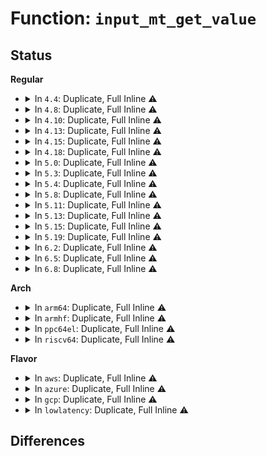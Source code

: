 # Function: <code>input_mt_get_value</code>

## Status
<b>Regular</b>
<ul>
<li>
<details>
<summary>In <code>4.4</code>: Duplicate, Full Inline ⚠️</summary>

**Collision:** Static Duplication

**Inline:** Full

**Transformation:** False

**Instances:**

```
In drivers/input/input-mt.c (ffffffff8166a492)
Location: include/linux/input/mt.h:62
Inline: True
Inline callers:
  - drivers/input/input-mt.c:input_mt_assign_slots
  - drivers/input/input-mt.c:input_mt_assign_slots
  - drivers/input/input-mt.c:input_mt_report_pointer_emulation
  - drivers/input/input-mt.c:input_mt_report_pointer_emulation
```
```
In drivers/input/evdev.c (ffffffff8166e4c2)
Location: include/linux/input/mt.h:62
Inline: True
Inline callers:
  - drivers/input/evdev.c:evdev_do_ioctl
```
</details>
</li>
<li>
<details>
<summary>In <code>4.8</code>: Duplicate, Full Inline ⚠️</summary>

**Collision:** Static Duplication

**Inline:** Full

**Transformation:** False

**Instances:**

```
In drivers/input/input-mt.c (ffffffff816ca741)
Location: include/linux/input/mt.h:62
Inline: True
Inline callers:
  - drivers/input/input-mt.c:input_mt_assign_slots
  - drivers/input/input-mt.c:input_mt_assign_slots
  - drivers/input/input-mt.c:input_mt_report_pointer_emulation
  - drivers/input/input-mt.c:input_mt_report_pointer_emulation
```
```
In drivers/input/evdev.c (ffffffff816cea40)
Location: include/linux/input/mt.h:62
Inline: True
Inline callers:
  - drivers/input/evdev.c:evdev_do_ioctl
```
</details>
</li>
<li>
<details>
<summary>In <code>4.10</code>: Duplicate, Full Inline ⚠️</summary>

**Collision:** Static Duplication

**Inline:** Full

**Transformation:** False

**Instances:**

```
In drivers/input/input-mt.c (ffffffff816f8701)
Location: include/linux/input/mt.h:62
Inline: True
Inline callers:
  - drivers/input/input-mt.c:input_mt_assign_slots
  - drivers/input/input-mt.c:input_mt_assign_slots
  - drivers/input/input-mt.c:input_mt_report_pointer_emulation
  - drivers/input/input-mt.c:input_mt_report_pointer_emulation
```
```
In drivers/input/evdev.c (ffffffff816fc710)
Location: include/linux/input/mt.h:62
Inline: True
Inline callers:
  - drivers/input/evdev.c:evdev_do_ioctl
```
</details>
</li>
<li>
<details>
<summary>In <code>4.13</code>: Duplicate, Full Inline ⚠️</summary>

**Collision:** Static Duplication

**Inline:** Full

**Transformation:** False

**Instances:**

```
In drivers/input/input-mt.c (ffffffff8170e23a)
Location: include/linux/input/mt.h:62
Inline: True
Inline callers:
  - drivers/input/input-mt.c:input_mt_assign_slots
  - drivers/input/input-mt.c:input_mt_assign_slots
  - drivers/input/input-mt.c:input_mt_report_pointer_emulation
  - drivers/input/input-mt.c:input_mt_report_pointer_emulation
```
```
In drivers/input/evdev.c (0)
Location: include/linux/input/mt.h:62
Inline: True
```
</details>
</li>
<li>
<details>
<summary>In <code>4.15</code>: Duplicate, Full Inline ⚠️</summary>

**Collision:** Static Duplication

**Inline:** Full

**Transformation:** False

**Instances:**

```
In drivers/input/input-mt.c (ffffffff8177f46a)
Location: include/linux/input/mt.h:62
Inline: True
Inline callers:
  - drivers/input/input-mt.c:input_mt_assign_slots
  - drivers/input/input-mt.c:input_mt_assign_slots
  - drivers/input/input-mt.c:input_mt_report_pointer_emulation
  - drivers/input/input-mt.c:input_mt_report_pointer_emulation
```
```
In drivers/input/evdev.c (0)
Location: include/linux/input/mt.h:62
Inline: True
```
</details>
</li>
<li>
<details>
<summary>In <code>4.18</code>: Duplicate, Full Inline ⚠️</summary>

**Collision:** Static Duplication

**Inline:** Full

**Transformation:** False

**Instances:**

```
In drivers/input/input-mt.c (ffffffff817c057a)
Location: include/linux/input/mt.h:62
Inline: True
Inline callers:
  - drivers/input/input-mt.c:input_mt_assign_slots
  - drivers/input/input-mt.c:input_mt_assign_slots
  - drivers/input/input-mt.c:input_mt_report_pointer_emulation
  - drivers/input/input-mt.c:input_mt_report_pointer_emulation
  - drivers/input/input-mt.c:input_mt_report_pointer_emulation
  - drivers/input/input-mt.c:input_mt_report_pointer_emulation
```
```
In drivers/input/evdev.c (ffffffff817c499d)
Location: include/linux/input/mt.h:62
Inline: True
Inline callers:
  - drivers/input/evdev.c:evdev_do_ioctl
```
</details>
</li>
<li>
<details>
<summary>In <code>5.0</code>: Duplicate, Full Inline ⚠️</summary>

**Collision:** Static Duplication

**Inline:** Full

**Transformation:** False

**Instances:**

```
In drivers/input/input-mt.c (ffffffff817e7a6a)
Location: include/linux/input/mt.h:62
Inline: True
Inline callers:
  - drivers/input/input-mt.c:input_mt_assign_slots
  - drivers/input/input-mt.c:input_mt_assign_slots
  - drivers/input/input-mt.c:input_mt_report_pointer_emulation
  - drivers/input/input-mt.c:input_mt_report_pointer_emulation
  - drivers/input/input-mt.c:input_mt_report_pointer_emulation
  - drivers/input/input-mt.c:input_mt_report_pointer_emulation
```
```
In drivers/input/evdev.c (ffffffff817ebf17)
Location: include/linux/input/mt.h:62
Inline: True
Inline callers:
  - drivers/input/evdev.c:evdev_do_ioctl
```
</details>
</li>
<li>
<details>
<summary>In <code>5.3</code>: Duplicate, Full Inline ⚠️</summary>

**Collision:** Static Duplication

**Inline:** Full

**Transformation:** False

**Instances:**

```
In drivers/input/input-mt.c (ffffffff818285ab)
Location: include/linux/input/mt.h:59
Inline: True
Inline callers:
  - drivers/input/input-mt.c:input_mt_assign_slots
  - drivers/input/input-mt.c:input_mt_assign_slots
  - drivers/input/input-mt.c:input_mt_report_pointer_emulation
  - drivers/input/input-mt.c:input_mt_report_pointer_emulation
  - drivers/input/input-mt.c:input_mt_report_pointer_emulation
  - drivers/input/input-mt.c:input_mt_report_pointer_emulation
```
```
In drivers/input/evdev.c (ffffffff8182cd02)
Location: include/linux/input/mt.h:59
Inline: True
Inline callers:
  - drivers/input/evdev.c:evdev_do_ioctl
```
</details>
</li>
<li>
<details>
<summary>In <code>5.4</code>: Duplicate, Full Inline ⚠️</summary>

**Collision:** Static Duplication

**Inline:** Full

**Transformation:** False

**Instances:**

```
In drivers/input/input-mt.c (ffffffff81859b1b)
Location: include/linux/input/mt.h:59
Inline: True
Inline callers:
  - drivers/input/input-mt.c:input_mt_assign_slots
  - drivers/input/input-mt.c:input_mt_assign_slots
  - drivers/input/input-mt.c:input_mt_report_pointer_emulation
  - drivers/input/input-mt.c:input_mt_report_pointer_emulation
  - drivers/input/input-mt.c:input_mt_report_pointer_emulation
  - drivers/input/input-mt.c:input_mt_report_pointer_emulation
```
```
In drivers/input/evdev.c (ffffffff8185e421)
Location: include/linux/input/mt.h:59
Inline: True
Inline callers:
  - drivers/input/evdev.c:evdev_do_ioctl
```
</details>
</li>
<li>
<details>
<summary>In <code>5.8</code>: Duplicate, Full Inline ⚠️</summary>

**Collision:** Static Duplication

**Inline:** Full

**Transformation:** False

**Instances:**

```
In drivers/input/input-mt.c (ffffffff8192c9cc)
Location: include/linux/input/mt.h:59
Inline: True
Inline callers:
  - drivers/input/input-mt.c:input_mt_get_slot_by_key
  - drivers/input/input-mt.c:input_mt_get_slot_by_key
  - drivers/input/input-mt.c:input_mt_assign_slots
  - drivers/input/input-mt.c:input_mt_assign_slots
  - drivers/input/input-mt.c:input_mt_assign_slots
  - drivers/input/input-mt.c:input_mt_set_slots
  - drivers/input/input-mt.c:input_mt_set_slots
  - drivers/input/input-mt.c:input_mt_report_pointer_emulation
  - drivers/input/input-mt.c:input_mt_report_pointer_emulation
  - drivers/input/input-mt.c:input_mt_report_pointer_emulation
  - drivers/input/input-mt.c:input_mt_report_pointer_emulation
  - drivers/input/input-mt.c:input_mt_report_slot_state
```
```
In drivers/input/evdev.c (ffffffff81930e2d)
Location: include/linux/input/mt.h:59
Inline: True
Inline callers:
  - drivers/input/evdev.c:evdev_do_ioctl
```
</details>
</li>
<li>
<details>
<summary>In <code>5.11</code>: Duplicate, Full Inline ⚠️</summary>

**Collision:** Static Duplication

**Inline:** Full

**Transformation:** False

**Instances:**

```
In drivers/input/input-mt.c (ffffffff81933ebc)
Location: include/linux/input/mt.h:59
Inline: True
Inline callers:
  - drivers/input/input-mt.c:input_mt_get_slot_by_key
  - drivers/input/input-mt.c:input_mt_get_slot_by_key
  - drivers/input/input-mt.c:input_mt_assign_slots
  - drivers/input/input-mt.c:input_mt_assign_slots
  - drivers/input/input-mt.c:input_mt_assign_slots
  - drivers/input/input-mt.c:input_mt_set_slots
  - drivers/input/input-mt.c:input_mt_set_slots
  - drivers/input/input-mt.c:input_mt_report_pointer_emulation
  - drivers/input/input-mt.c:input_mt_report_pointer_emulation
  - drivers/input/input-mt.c:input_mt_report_pointer_emulation
  - drivers/input/input-mt.c:input_mt_report_pointer_emulation
  - drivers/input/input-mt.c:input_mt_report_slot_state
```
```
In drivers/input/evdev.c (ffffffff819383b6)
Location: include/linux/input/mt.h:59
Inline: True
Inline callers:
  - drivers/input/evdev.c:evdev_do_ioctl
```
</details>
</li>
<li>
<details>
<summary>In <code>5.13</code>: Duplicate, Full Inline ⚠️</summary>

**Collision:** Static Duplication

**Inline:** Full

**Transformation:** False

**Instances:**

```
In drivers/input/input-mt.c (ffffffff819171ec)
Location: include/linux/input/mt.h:59
Inline: True
Inline callers:
  - drivers/input/input-mt.c:input_mt_get_slot_by_key
  - drivers/input/input-mt.c:input_mt_get_slot_by_key
  - drivers/input/input-mt.c:input_mt_assign_slots
  - drivers/input/input-mt.c:input_mt_assign_slots
  - drivers/input/input-mt.c:input_mt_assign_slots
  - drivers/input/input-mt.c:input_mt_assign_slots
  - drivers/input/input-mt.c:input_mt_assign_slots
  - drivers/input/input-mt.c:input_mt_report_pointer_emulation
  - drivers/input/input-mt.c:input_mt_report_pointer_emulation
  - drivers/input/input-mt.c:input_mt_report_pointer_emulation
  - drivers/input/input-mt.c:input_mt_report_pointer_emulation
  - drivers/input/input-mt.c:input_mt_report_slot_state
```
```
In drivers/input/evdev.c (ffffffff8191bc3b)
Location: include/linux/input/mt.h:59
Inline: True
Inline callers:
  - drivers/input/evdev.c:evdev_do_ioctl
```
</details>
</li>
<li>
<details>
<summary>In <code>5.15</code>: Duplicate, Full Inline ⚠️</summary>

**Collision:** Static Duplication

**Inline:** Full

**Transformation:** False

**Instances:**

```
In drivers/input/input-mt.c (ffffffff819b945c)
Location: include/linux/input/mt.h:59
Inline: True
Inline callers:
  - drivers/input/input-mt.c:input_mt_get_slot_by_key
  - drivers/input/input-mt.c:input_mt_get_slot_by_key
  - drivers/input/input-mt.c:input_mt_assign_slots
  - drivers/input/input-mt.c:input_mt_assign_slots
  - drivers/input/input-mt.c:input_mt_assign_slots
  - drivers/input/input-mt.c:input_mt_assign_slots
  - drivers/input/input-mt.c:input_mt_assign_slots
  - drivers/input/input-mt.c:input_mt_report_pointer_emulation
  - drivers/input/input-mt.c:input_mt_report_pointer_emulation
  - drivers/input/input-mt.c:input_mt_report_pointer_emulation
  - drivers/input/input-mt.c:input_mt_report_pointer_emulation
  - drivers/input/input-mt.c:input_mt_report_slot_state
```
```
In drivers/input/evdev.c (ffffffff819be16f)
Location: include/linux/input/mt.h:59
Inline: True
Inline callers:
  - drivers/input/evdev.c:evdev_do_ioctl
```
</details>
</li>
<li>
<details>
<summary>In <code>5.19</code>: Duplicate, Full Inline ⚠️</summary>

**Collision:** Static Duplication

**Inline:** Full

**Transformation:** False

**Instances:**

```
In drivers/input/input-mt.c (ffffffff81b18f9c)
Location: include/linux/input/mt.h:59
Inline: True
Inline callers:
  - drivers/input/input-mt.c:input_mt_get_slot_by_key
  - drivers/input/input-mt.c:input_mt_get_slot_by_key
  - drivers/input/input-mt.c:input_mt_assign_slots
  - drivers/input/input-mt.c:input_mt_assign_slots
  - drivers/input/input-mt.c:input_mt_assign_slots
  - drivers/input/input-mt.c:input_mt_assign_slots
  - drivers/input/input-mt.c:input_mt_assign_slots
  - drivers/input/input-mt.c:input_mt_report_pointer_emulation
  - drivers/input/input-mt.c:input_mt_report_pointer_emulation
  - drivers/input/input-mt.c:input_mt_report_pointer_emulation
  - drivers/input/input-mt.c:input_mt_report_pointer_emulation
  - drivers/input/input-mt.c:input_mt_report_slot_state
```
```
In drivers/input/evdev.c (ffffffff81b1e48b)
Location: include/linux/input/mt.h:59
Inline: True
Inline callers:
  - drivers/input/evdev.c:evdev_do_ioctl
```
</details>
</li>
<li>
<details>
<summary>In <code>6.2</code>: Duplicate, Full Inline ⚠️</summary>

**Collision:** Static Duplication

**Inline:** Full

**Transformation:** False

**Instances:**

```
In drivers/input/input-mt.c (ffffffff81caa8dc)
Location: include/linux/input/mt.h:59
Inline: True
Inline callers:
  - drivers/input/input-mt.c:input_mt_get_slot_by_key
  - drivers/input/input-mt.c:input_mt_get_slot_by_key
  - drivers/input/input-mt.c:input_mt_assign_slots
  - drivers/input/input-mt.c:input_mt_assign_slots
  - drivers/input/input-mt.c:input_mt_assign_slots
  - drivers/input/input-mt.c:input_mt_assign_slots
  - drivers/input/input-mt.c:input_mt_assign_slots
  - drivers/input/input-mt.c:__input_mt_drop_unused
  - drivers/input/input-mt.c:input_mt_report_pointer_emulation
  - drivers/input/input-mt.c:input_mt_report_pointer_emulation
  - drivers/input/input-mt.c:input_mt_report_pointer_emulation
  - drivers/input/input-mt.c:input_mt_report_pointer_emulation
  - drivers/input/input-mt.c:input_mt_report_slot_state
```
```
In drivers/input/evdev.c (ffffffff81cb0689)
Location: include/linux/input/mt.h:59
Inline: True
Inline callers:
  - drivers/input/evdev.c:evdev_do_ioctl
```
</details>
</li>
<li>
<details>
<summary>In <code>6.5</code>: Duplicate, Full Inline ⚠️</summary>

**Collision:** Static Duplication

**Inline:** Full

**Transformation:** False

**Instances:**

```
In drivers/input/input-mt.c (ffffffff81d11eba)
Location: include/linux/input/mt.h:59
Inline: True
Inline callers:
  - drivers/input/input-mt.c:input_mt_get_slot_by_key
  - drivers/input/input-mt.c:input_mt_get_slot_by_key
  - drivers/input/input-mt.c:input_mt_assign_slots
  - drivers/input/input-mt.c:input_mt_assign_slots
  - drivers/input/input-mt.c:input_mt_assign_slots
  - drivers/input/input-mt.c:input_mt_assign_slots
  - drivers/input/input-mt.c:input_mt_assign_slots
  - drivers/input/input-mt.c:__input_mt_drop_unused
  - drivers/input/input-mt.c:input_mt_report_pointer_emulation
  - drivers/input/input-mt.c:input_mt_report_pointer_emulation
  - drivers/input/input-mt.c:input_mt_report_pointer_emulation
  - drivers/input/input-mt.c:input_mt_report_pointer_emulation
  - drivers/input/input-mt.c:input_mt_report_slot_state
```
```
In drivers/input/evdev.c (ffffffff81d17c17)
Location: include/linux/input/mt.h:59
Inline: True
Inline callers:
  - drivers/input/evdev.c:evdev_do_ioctl
```
</details>
</li>
<li>
<details>
<summary>In <code>6.8</code>: Duplicate, Full Inline ⚠️</summary>

**Collision:** Static Duplication

**Inline:** Full

**Transformation:** False

**Instances:**

```
In drivers/input/input-mt.c (ffffffff81dc7aba)
Location: include/linux/input/mt.h:59
Inline: True
Inline callers:
  - drivers/input/input-mt.c:input_mt_get_slot_by_key
  - drivers/input/input-mt.c:input_mt_get_slot_by_key
  - drivers/input/input-mt.c:input_mt_assign_slots
  - drivers/input/input-mt.c:input_mt_assign_slots
  - drivers/input/input-mt.c:input_mt_assign_slots
  - drivers/input/input-mt.c:input_mt_assign_slots
  - drivers/input/input-mt.c:input_mt_assign_slots
  - drivers/input/input-mt.c:__input_mt_drop_unused
  - drivers/input/input-mt.c:input_mt_report_pointer_emulation
  - drivers/input/input-mt.c:input_mt_report_pointer_emulation
  - drivers/input/input-mt.c:input_mt_report_pointer_emulation
  - drivers/input/input-mt.c:input_mt_report_pointer_emulation
  - drivers/input/input-mt.c:input_mt_report_slot_state
```
```
In drivers/input/evdev.c (ffffffff81dcd8c7)
Location: include/linux/input/mt.h:59
Inline: True
Inline callers:
  - drivers/input/evdev.c:evdev_do_ioctl
```
</details>
</li>
</ul>
<b>Arch</b>
<ul>
<li>
<details>
<summary>In <code>arm64</code>: Duplicate, Full Inline ⚠️</summary>

**Collision:** Static Duplication

**Inline:** Full

**Transformation:** False

**Instances:**

```
In drivers/input/input-mt.c (ffff800010a99ab0)
Location: include/linux/input/mt.h:59
Inline: True
Inline callers:
  - drivers/input/input-mt.c:input_mt_assign_slots
  - drivers/input/input-mt.c:input_mt_assign_slots
  - drivers/input/input-mt.c:input_mt_report_pointer_emulation
  - drivers/input/input-mt.c:input_mt_report_pointer_emulation
  - drivers/input/input-mt.c:input_mt_report_pointer_emulation
  - drivers/input/input-mt.c:input_mt_report_pointer_emulation
```
```
In drivers/input/evdev.c (ffff800010a9ea7c)
Location: include/linux/input/mt.h:59
Inline: True
```
</details>
</li>
<li>
<details>
<summary>In <code>armhf</code>: Duplicate, Full Inline ⚠️</summary>

**Collision:** Static Duplication

**Inline:** Full

**Transformation:** False

**Instances:**

```
In drivers/input/input-mt.c (c0b7ba44)
Location: include/linux/input/mt.h:59
Inline: True
Inline callers:
  - drivers/input/input-mt.c:input_mt_get_slot_by_key
  - drivers/input/input-mt.c:input_mt_get_slot_by_key
  - drivers/input/input-mt.c:input_mt_assign_slots
  - drivers/input/input-mt.c:input_mt_assign_slots
  - drivers/input/input-mt.c:input_mt_assign_slots
  - drivers/input/input-mt.c:input_mt_assign_slots
  - drivers/input/input-mt.c:input_mt_assign_slots
  - drivers/input/input-mt.c:input_mt_report_pointer_emulation
  - drivers/input/input-mt.c:input_mt_report_pointer_emulation
  - drivers/input/input-mt.c:input_mt_report_pointer_emulation
  - drivers/input/input-mt.c:input_mt_report_pointer_emulation
```
```
In drivers/input/evdev.c (c0b8050c)
Location: include/linux/input/mt.h:59
Inline: True
```
</details>
</li>
<li>
<details>
<summary>In <code>ppc64el</code>: Duplicate, Full Inline ⚠️</summary>

**Collision:** Static Duplication

**Inline:** Full

**Transformation:** False

**Instances:**

```
In drivers/input/input-mt.c (c000000000b798dc)
Location: include/linux/input/mt.h:59
Inline: True
Inline callers:
  - drivers/input/input-mt.c:input_mt_assign_slots
  - drivers/input/input-mt.c:input_mt_assign_slots
  - drivers/input/input-mt.c:input_mt_report_pointer_emulation
  - drivers/input/input-mt.c:input_mt_report_pointer_emulation
  - drivers/input/input-mt.c:input_mt_report_pointer_emulation
  - drivers/input/input-mt.c:input_mt_report_pointer_emulation
```
```
In drivers/input/evdev.c (c000000000b8073c)
Location: include/linux/input/mt.h:59
Inline: True
Inline callers:
  - drivers/input/evdev.c:evdev_do_ioctl
```
</details>
</li>
<li>
<details>
<summary>In <code>riscv64</code>: Duplicate, Full Inline ⚠️</summary>

**Collision:** Static Duplication

**Inline:** Full

**Transformation:** False

**Instances:**

```
In drivers/input/input-mt.c (ffffffe0006aa526)
Location: include/linux/input/mt.h:59
Inline: True
Inline callers:
  - drivers/input/input-mt.c:input_mt_assign_slots
  - drivers/input/input-mt.c:input_mt_assign_slots
  - drivers/input/input-mt.c:input_mt_report_pointer_emulation
  - drivers/input/input-mt.c:input_mt_report_pointer_emulation
  - drivers/input/input-mt.c:input_mt_report_pointer_emulation
  - drivers/input/input-mt.c:input_mt_report_pointer_emulation
```
```
In drivers/input/evdev.c (ffffffe0006ae9be)
Location: include/linux/input/mt.h:59
Inline: True
```
</details>
</li>
</ul>
<b>Flavor</b>
<ul>
<li>
<details>
<summary>In <code>aws</code>: Duplicate, Full Inline ⚠️</summary>

**Collision:** Static Duplication

**Inline:** Full

**Transformation:** False

**Instances:**

```
In drivers/input/input-mt.c (ffffffff8180eb2b)
Location: include/linux/input/mt.h:59
Inline: True
Inline callers:
  - drivers/input/input-mt.c:input_mt_assign_slots
  - drivers/input/input-mt.c:input_mt_assign_slots
  - drivers/input/input-mt.c:input_mt_report_pointer_emulation
  - drivers/input/input-mt.c:input_mt_report_pointer_emulation
  - drivers/input/input-mt.c:input_mt_report_pointer_emulation
  - drivers/input/input-mt.c:input_mt_report_pointer_emulation
```
```
In drivers/input/evdev.c (ffffffff81813431)
Location: include/linux/input/mt.h:59
Inline: True
Inline callers:
  - drivers/input/evdev.c:evdev_do_ioctl
```
</details>
</li>
<li>
<details>
<summary>In <code>azure</code>: Duplicate, Full Inline ⚠️</summary>

**Collision:** Static Duplication

**Inline:** Full

**Transformation:** False

**Instances:**

```
In drivers/input/input-mt.c (ffffffff817d627b)
Location: include/linux/input/mt.h:59
Inline: True
Inline callers:
  - drivers/input/input-mt.c:input_mt_assign_slots
  - drivers/input/input-mt.c:input_mt_assign_slots
  - drivers/input/input-mt.c:input_mt_report_pointer_emulation
  - drivers/input/input-mt.c:input_mt_report_pointer_emulation
  - drivers/input/input-mt.c:input_mt_report_pointer_emulation
  - drivers/input/input-mt.c:input_mt_report_pointer_emulation
```
```
In drivers/input/evdev.c (ffffffff817dab6b)
Location: include/linux/input/mt.h:59
Inline: True
Inline callers:
  - drivers/input/evdev.c:evdev_do_ioctl
```
</details>
</li>
<li>
<details>
<summary>In <code>gcp</code>: Duplicate, Full Inline ⚠️</summary>

**Collision:** Static Duplication

**Inline:** Full

**Transformation:** False

**Instances:**

```
In drivers/input/input-mt.c (ffffffff8184dcab)
Location: include/linux/input/mt.h:59
Inline: True
Inline callers:
  - drivers/input/input-mt.c:input_mt_assign_slots
  - drivers/input/input-mt.c:input_mt_assign_slots
  - drivers/input/input-mt.c:input_mt_report_pointer_emulation
  - drivers/input/input-mt.c:input_mt_report_pointer_emulation
  - drivers/input/input-mt.c:input_mt_report_pointer_emulation
  - drivers/input/input-mt.c:input_mt_report_pointer_emulation
```
```
In drivers/input/evdev.c (ffffffff818525b1)
Location: include/linux/input/mt.h:59
Inline: True
Inline callers:
  - drivers/input/evdev.c:evdev_do_ioctl
```
</details>
</li>
<li>
<details>
<summary>In <code>lowlatency</code>: Duplicate, Full Inline ⚠️</summary>

**Collision:** Static Duplication

**Inline:** Full

**Transformation:** False

**Instances:**

```
In drivers/input/input-mt.c (ffffffff81868e7b)
Location: include/linux/input/mt.h:59
Inline: True
Inline callers:
  - drivers/input/input-mt.c:input_mt_assign_slots
  - drivers/input/input-mt.c:input_mt_assign_slots
  - drivers/input/input-mt.c:input_mt_report_pointer_emulation
  - drivers/input/input-mt.c:input_mt_report_pointer_emulation
  - drivers/input/input-mt.c:input_mt_report_pointer_emulation
  - drivers/input/input-mt.c:input_mt_report_pointer_emulation
```
```
In drivers/input/evdev.c (ffffffff8186d728)
Location: include/linux/input/mt.h:59
Inline: True
Inline callers:
  - drivers/input/evdev.c:evdev_do_ioctl
```
</details>
</li>
</ul>

## Differences
